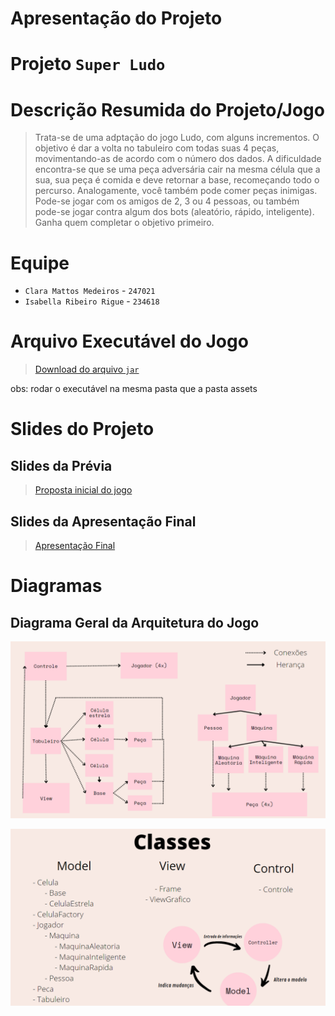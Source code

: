 # Apresentação do Projeto

# Projeto `Super Ludo`

# Descrição Resumida do Projeto/Jogo

> Trata-se de uma adptação do jogo Ludo, com alguns incrementos. O objetivo é dar a volta no tabuleiro com todas suas 4 peças, movimentando-as de acordo com o número dos dados. A dificuldade encontra-se que se uma peça adversária cair na mesma célula que a sua, sua peça é comida e deve retornar a base, recomeçando todo o percurso. Analogamente, você também pode comer peças inimigas. Pode-se jogar com os amigos de 2, 3 ou 4 pessoas, ou também pode-se jogar contra algum dos bots (aleatório, rápido, inteligente). Ganha quem completar o objetivo primeiro.

# Equipe
* `Clara Mattos Medeiros` - `247021`
* `Isabella Ribeiro Rigue` - `234618`

# Arquivo Executável do Jogo

> [Download do arquivo `jar`](https://drive.google.com/file/d/1a-6dEsXmi2-ktboQthuPk52XyOFlc2t0/view?usp=sharing)
> 
obs: rodar o executável na mesma pasta que a pasta assets

# Slides do Projeto

## Slides da Prévia
> [Proposta inicial do jogo](https://docs.google.com/presentation/d/12rV_AdN4QFR2ecZaUHOLwGJCzaUigwPXL5O03V0YcQ4/edit#slide=id.p)

## Slides da Apresentação Final
> [Apresentação Final](https://drive.google.com/file/d/1JpLREnTLMK4K1h6HSGsXSt6ahBbr9B3n/view?usp=sharing)

# Diagramas

## Diagrama Geral da Arquitetura do Jogo

![Arquitetura](assets/arquitetura.png)

![Classes](assets/classes.png)